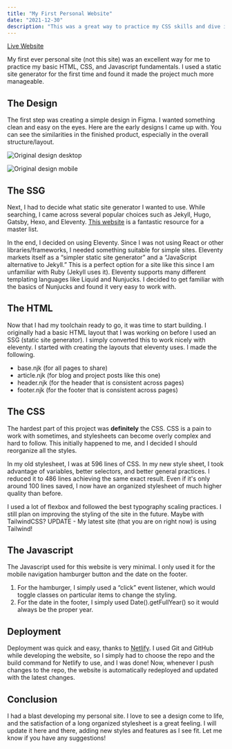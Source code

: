 ```yaml
---
title: "My First Personal Website"
date: "2021-12-30"
description: "This was a great way to practice my CSS skills and dive into using a static site generator for the first time. I post my blog posts, project updates, and anything else I want here."
---
```


[Live Website](https://old-site--jpetrillo.netlify.app)

My first ever personal site (not this site) was an excellent way for me to practice my basic HTML, CSS, and Javascript fundamentals. I used a static site generator for the first time and found it made the project much more manageable.

## The Design

The first step was creating a simple design in Figma. I wanted something clean and easy on the eyes. Here are the early designs I came up with. You can see the similarities in the finished product, especially in the overall structure/layout.

![Original design desktop](/_tmp/public/img/first-personal-website/Desktop.png?as=webp)

![Original design mobile](/_tmp/public/img/first-personal-website/Mobile.png?as=webp)

## The SSG

Next, I had to decide what static site generator I wanted to use. While searching, I came across several popular choices such as Jekyll, Hugo, Gatsby, Hexo, and Eleventy. [This website](https://jamstack.org/generators/) is a fantastic resource for a master list.

In the end, I decided on using Eleventy. Since I was not using React or other libraries/frameworks, I needed something suitable for simple sites. Eleventy markets itself as a “simpler static site generator” and a “JavaScript alternative to Jekyll.” This is a perfect option for a site like this since I am unfamiliar with Ruby (Jekyll uses it). Eleventy supports many different templating languages like Liquid and Nunjucks. I decided to get familiar with the basics of Nunjucks and found it very easy to work with.

## The HTML

Now that I had my toolchain ready to go, it was time to start building. I originally had a basic HTML layout that I was working on before I used an SSG (static site generator). I simply converted this to work nicely with eleventy. I started with creating the layouts that eleventy uses. I made the following.

- base.njk (for all pages to share)
- article.njk (for blog and project posts like this one)
- header.njk (for the header that is consistent across pages)
- footer.njk (for the footer that is consistent across pages)

## The CSS

The hardest part of this project was **definitely** the CSS. CSS is a pain to work with sometimes, and stylesheets can become overly complex and hard to follow. This initially happened to me, and I decided I should reorganize all the styles.

In my old stylesheet, I was at 596 lines of CSS. In my new style sheet, I took advantage of variables, better selectors, and better general practices. I reduced it to 486 lines achieving the same exact result. Even if it's only around 100 lines saved, I now have an organized stylesheet of much higher quality than before.

I used a lot of flexbox and followed the best typography scaling practices. I still plan on improving the styling of the site in the future. Maybe with TailwindCSS? UPDATE - My latest site (that you are on right now) is using Tailwind!

## The Javascript

The Javascript used for this website is very minimal. I only used it for the mobile navigation hamburger button and the date on the footer.

1. For the hamburger, I simply used a “click” event listener, which would toggle classes on particular items to change the styling.
2. For the date in the footer, I simply used Date().getFullYear() so it would always be the proper year.

## Deployment

Deployment was quick and easy, thanks to [Netlify](https://www.netlify.com). I used Git and GitHub while developing the website, so I simply had to choose the repo and the build command for Netlify to use, and I was done! Now, whenever I push changes to the repo, the website is automatically redeployed and updated with the latest changes.

## Conclusion

I had a blast developing my personal site. I love to see a design come to life, and the satisfaction of a long organized stylesheet is a great feeling. I will update it here and there, adding new styles and features as I see fit. Let me know if you have any suggestions!
